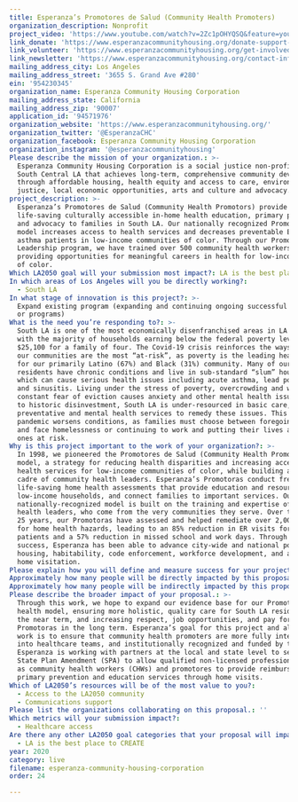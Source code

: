 ```yaml
---
title: Esperanza’s Promotores de Salud (Community Health Promoters)
organization_description: Nonprofit
project_video: 'https://www.youtube.com/watch?v=2Zc1pOHYQSQ&feature=youtu.be'
link_donate: 'https://www.esperanzacommunityhousing.org/donate-support-us/'
link_volunteer: 'https://www.esperanzacommunityhousing.org/get-involved/volunteer-positions/'
link_newsletter: 'https://www.esperanzacommunityhousing.org/contact-info-2/'
mailing_address_city: Los Angeles
mailing_address_street: '3655 S. Grand Ave #280'
ein: '954230345'
organization_name: Esperanza Community Housing Corporation
mailing_address_state: California
mailing_address_zip: '90007'
application_id: '94571976'
organization_website: 'https://www.esperanzacommunityhousing.org/'
organization_twitter: '@EsperanzaCHC'
organization_facebook: Esperanza Community Housing Corporation
organization_instagram: '@esperanzacommunityhousing'
Please describe the mission of your organization.: >-
  Esperanza Community Housing Corporation is a social justice non-profit in
  South Central LA that achieves long-term, comprehensive community development
  through affordable housing, health equity and access to care, environmental
  justice, local economic opportunities, arts and culture and advocacy.
project_description: >-
  Esperanza’s Promotores de Salud (Community Health Promotors) provide
  life-saving culturally accessible in-home health education, primary prevention
  and advocacy to families in South LA. Our nationally recognized Promotora-led
  model increases access to health services and decreases preventable ER use for
  asthma patients in low-income communities of color. Through our Promotoras
  Leadership program, we have trained over 500 community health workers, and are
  providing opportunities for meaningful careers in health for low-income women
  of color. 
Which LA2050 goal will your submission most impact?: LA is the best place to LIVE
In which areas of Los Angeles will you be directly working?:
  - South LA
In what stage of innovation is this project?: >-
  Expand existing program (expanding and continuing ongoing successful projects
  or programs)
What is the need you’re responding to?: >-
  South LA is one of the most economically disenfranchised areas in LA County,
  with the majority of households earning below the federal poverty level of
  $25,100 for a family of four. The Covid-19 crisis reinforces the ways in which
  our communities are the most “at-risk”, as poverty is the leading health risk
  for our primarily Latino (67%) and Black (31%) community. Many of our
  residents have chronic conditions and live in sub-standard “slum” housing,
  which can cause serious health issues including acute asthma, lead poisoning
  and sinusitis. Living under the stress of poverty, overcrowding and with the
  constant fear of eviction causes anxiety and other mental health issues. Due
  to historic disinvestment, South LA is under-resourced in basic care,
  preventative and mental health services to remedy these issues. This global
  pandemic worsens conditions, as families must choose between foregoing work
  and face homelessness or continuing to work and putting their lives and loved
  ones at risk.
Why is this project important to the work of your organization?: >-
  In 1998, we pioneered the Promotores de Salud (Community Health Promoters)
  model, a strategy for reducing health disparities and increasing access to
  health services for low-income communities of color, while building a powerful
  cadre of community health leaders. Esperanza’s Promotoras conduct free
  life-saving home health assessments that provide education and resources to
  low-income households, and connect families to important services. Our
  nationally-recognized model is built on the training and expertise of our
  health leaders, who come from the very communities they serve. Over the past
  25 years, our Promotoras have assessed and helped remediate over 2,000 units
  for home health hazards, leading to an 85% reduction in ER visits for asthma
  patients and a 57% reduction in missed school and work days. Through our
  success, Esperanza has been able to advance city-wide and national policies on
  housing, habitability, code enforcement, workforce development, and asthma
  home visitation.
Please explain how you will define and measure success for your project.: "In 25 years, our nationally recognized Promotores de Salud Leadership Training Program has trained and cultivated 533 Promotoras, with 4 primary goals: 1) improve community health through primary prevention measures; 2) increase access to health services; 3) empower community leaders to shape health systems and services to fit the needs of medically underserved communities; and 4) support career wage employment in health for previously low-income residents.\_This year, 25 community participants will undergo a comprehensive training of over 250 hours on over 50 health and well-being topics, followed by an additional 250 hours of on-the-job learning through internships and/or employment at local health and social service agencies. \n\nOur Promotora-staffed health programs will serve 350 families and over the next year we will: 1) reduce the number of patients returning to the ER for acute asthma care by 65%; 2) decrease number of missed school and work days by 50%; 3) establish prescription adherence and asthma self-management practices to better control and prevent asthma episodes; 4) establish medical home use for primary and continuous healthcare services for our patients at local health centers; 5) refer our clients to other vital services, including mental health and tenant rights clinics. We measure the success of our Promotores work by analyzing the data derived from our in-home health surveys and follow up assessments as well as through periodic community health surveys."
Approximately how many people will be directly impacted by this proposal?: '375'
Approximately how many people will be indirectly impacted by this proposal?: '2250'
Please describe the broader impact of your proposal.: >-
  Through this work, we hope to expand our evidence base for our Promotora home
  health model, ensuring more holistic, quality care for South LA residents in
  the near term, and increasing respect, job opportunities, and pay for
  Promotoras in the long term. Esperanza’s goal for this project and all of our
  work is to ensure that community health promoters are more fully integrated
  into healthcare teams, and institutionally recognized and funded by the state.
  Esperanza is working with partners at the local and state level to secure a
  State Plan Amendment (SPA) to allow qualified non-licensed professionals such
  as community health workers (CHWs) and promotores to provide reimbursable
  primary prevention and education services through home visits.
Which of LA2050’s resources will be of the most value to you?:
  - Access to the LA2050 community
  - Communications support
Please list the organizations collaborating on this proposal.: ''
Which metrics will your submission impact?:
  - Healthcare access
Are there any other LA2050 goal categories that your proposal will impact?:
  - LA is the best place to CREATE
year: 2020
category: live
filename: esperanza-community-housing-corporation
order: 24

---
```

